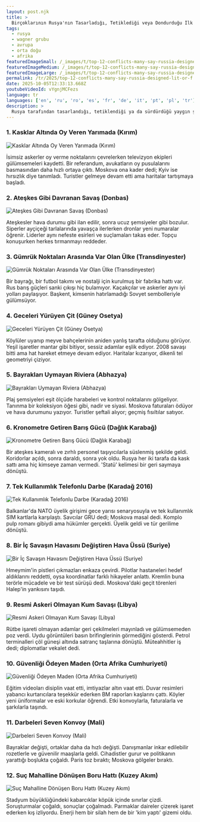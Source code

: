 ```yaml
---
layout: post.njk
title: >
  Birçoklarının Rusya'nın Tasarladığı, Tetiklediği veya Dondurduğu İlk 12 Çatışma
tags:
  - rusya
  - wagner grubu
  - avrupa
  - orta doğu
  - afrika
featuredImageSmall: /_images/t/top-12-conflicts-many-say-russia-designed-lit-or-f-cover-tr-small.webp
featuredImageMedium: /_images/t/top-12-conflicts-many-say-russia-designed-lit-or-f-cover-tr-medium.webp
featuredImageLarge: /_images/t/top-12-conflicts-many-say-russia-designed-lit-or-f-cover-tr-large.webp
permalink: /tr/2025/top-12-conflicts-many-say-russia-designed-lit-or-f.html
date: 2025-10-05T12:33:13.668Z
youtubeVideoId: vYgnjMCFezs
language: tr
languages: ['en', 'ru', 'ro', 'es', 'fr', 'de', 'it', 'pt', 'pl', 'tr']
description: >
  Rusya tarafından tasarlandığı, tetiklendiği ya da sürdürdüğü yaygın şekilde atfedilen — hibrit, gizli ve manşet çeken — gerilim noktalarının kışkırtıcı, öznel bir kataloğu. Hem ilgiyi çekmek hem de huzursuz etmek için oluşturuldu; fısıltıları raporlarla harmanlar ve tartışma çağırır.
---
```


### 1. Kasklar Altında Oy Veren Yarımada (Kırım)

![Kasklar Altında Oy Veren Yarımada (Kırım)](/_images/1/1cd6dee5cf42b32fbb421a4843902f7b-medium.webp)

İsimsiz askerler oy verme noktalarını çevrelerken televizyon ekipleri gülümsemeleri kaydetti. Bir referandum, avukatların oy pusulalarını basmasından daha hızlı ortaya çıktı. Moskova ona kader dedi; Kyiv ise hırsızlık diye tanımladı. Turistler gelmeye devam etti ama haritalar tartışmaya başladı.

### 2. Ateşkes Gibi Davranan Savaş (Donbas)

![Ateşkes Gibi Davranan Savaş (Donbas)](/_images/c/c813afd466f557ba56ad479f2f81107c-medium.webp)

Ateşkesler hava durumu gibi ilan edilir, sonra ucuz şemsiyeler gibi bozulur. Siperler ayçiçeği tarlalarında yavaşça ilerlerken dronlar yeni numaralar öğrenir. Liderler aynı nefeste esirleri ve suçlamaları takas eder. Topçu konuşurken herkes tırmanmayı reddeder.

### 3. Gümrük Noktaları Arasında Var Olan Ülke (Transdinyester)

![Gümrük Noktaları Arasında Var Olan Ülke (Transdinyester)](/_images/7/7e707e95b66a72124fdd43eeac9a6132-medium.webp)

Bir bayrağı, bir futbol takımı ve nostalji için kurulmuş bir fabrika hattı var. Rus barış güçleri sanki çıkışı hiç bulamıyor. Kaçakçılar ve askerler aynı iyi yolları paylaşıyor. Başkent, kimsenin hatırlamadığı Sovyet sembolleriyle gülümsüyor.

### 4. Geceleri Yürüyen Çit (Güney Osetya)

![Geceleri Yürüyen Çit (Güney Osetya)](/_images/0/06991ad80e9cbfd1698f8b24cd3bcb76-medium.webp)

Köylüler uyanıp meyve bahçelerinin aniden yanlış tarafta olduğunu görüyor. Yeşil işaretler mantar gibi bitiyor, sessiz adamlar eşlik ediyor. 2008 savaşı bitti ama hat hareket etmeye devam ediyor. Haritalar kızarıyor, dikenli tel geometriyi çiziyor.

### 5. Bayrakları Uymayan Riviera (Abhazya)

![Bayrakları Uymayan Riviera (Abhazya)](/_images/7/71eaa0f871ffd5f4d06234ce03da11ec-medium.webp)

Plaj şemsiyeleri eşit ölçüde harabeleri ve kontrol noktalarını gölgeliyor. Tanınma bir koleksiyon öğesi gibi, nadir ve siyasi. Moskova faturaları ödüyor ve hava durumunu yazıyor. Turistler şeftali alıyor; geçmiş fısıltılar satıyor.

### 6. Kronometre Getiren Barış Gücü (Dağlık Karabağ)

![Kronometre Getiren Barış Gücü (Dağlık Karabağ)](/_images/6/6dd93e303d3704fb0f2d45e9fb095ca9-medium.webp)

Bir ateşkes kameralı ve zırhlı personel taşıyıcılarla süslenmiş şekilde geldi. Koridorlar açıldı, sonra daraldı, sonra yok oldu. Rusya her iki tarafa da kask sattı ama hiç kimseye zaman vermedi. 'Statü' kelimesi bir geri saymaya dönüştü.

### 7. Tek Kullanımlık Telefonlu Darbe (Karadağ 2016)

![Tek Kullanımlık Telefonlu Darbe (Karadağ 2016)](/_images/0/049aed2230225968930a3c3457814532-medium.webp)

Balkanlar'da NATO üyelik girişimi gece yarısı senaryosuyla ve tek kullanımlık SIM kartlarla karşılaştı. Savcılar GRU dedi; Moskova masal dedi. Komplo pulp romanı gibiydi ama hükümler gerçekti. Üyelik geldi ve tür gerilime dönüştü.

### 8. Bir İç Savaşın Havasını Değiştiren Hava Üssü (Suriye)

![Bir İç Savaşın Havasını Değiştiren Hava Üssü (Suriye)](/_images/f/fd54a1567e3115c483a70e38651b7998-medium.webp)

Hmeymim'in pistleri çıkmazları enkaza çevirdi. Pilotlar hastaneleri hedef aldıklarını reddetti, oysa koordinatlar farklı hikayeler anlattı. Kremlin buna terörle mücadele ve bir test sürüşü dedi. Moskova'daki geçit törenleri Halep'in yankısını taşıdı.

### 9. Resmi Askeri Olmayan Kum Savaşı (Libya)

![Resmi Askeri Olmayan Kum Savaşı (Libya)](/_images/8/87fd2de3ad3941488f0b62045c7a8dce-medium.webp)

Rütbe işareti olmayan adamlar geri çekilmeleri mayınladı ve gülümsemeden poz verdi. Uydu görüntüleri basın brifinglerinin görmediğini gösterdi. Petrol terminalleri çöl güneşi altında satranç taşlarına dönüştü. Müteahhitler iş dedi; diplomatlar vekalet dedi.

### 10. Güvenliği Ödeyen Maden (Orta Afrika Cumhuriyeti)

![Güvenliği Ödeyen Maden (Orta Afrika Cumhuriyeti)](/_images/9/9d412a1525686c5afdcea5caba5b2f48-medium.webp)

Eğitim videoları disiplin vaat etti, imtiyazlar altın vaat etti. Duvar resimleri yabancı kurtarıcılara teşekkür ederken BM raporları kaşlarını çattı. Köyler yeni üniformalar ve eski korkular öğrendi. Etki konvoylarla, faturalarla ve şarkılarla taşındı.

### 11. Darbeleri Seven Konvoy (Mali)

![Darbeleri Seven Konvoy (Mali)](/_images/6/660592e4beca647b624e7071aff7808f-medium.webp)

Bayraklar değişti, ortaklar daha da hızlı değişti. Danışmanlar inkar edilebilir rozetlerle ve güvenilir maaşlarla geldi. Cihadistler gurur ve politikanın yarattığı boşlukta çoğaldı. Paris toz bıraktı; Moskova gölgeler bıraktı.

### 12. Suç Mahalline Dönüşen Boru Hattı (Kuzey Akım)

![Suç Mahalline Dönüşen Boru Hattı (Kuzey Akım)](/_images/c/c00b6330d2eba0ccca8b3d43750f9a53-medium.webp)

Stadyum büyüklüğündeki kabarcıklar köpük içinde sınırlar çizdi. Soruşturmalar çoğaldı, sonuçlar çoğalmadı. Parmaklar daireler çizerek işaret ederken kış izliyordu. Enerji hem bir silah hem de bir 'kim yaptı' gizemi oldu.

